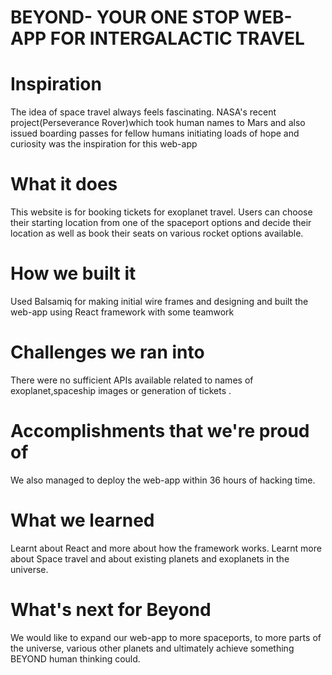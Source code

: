 # BEYOND- YOUR ONE STOP WEB-APP FOR INTERGALACTIC TRAVEL
# Inspiration
The idea of space travel always feels fascinating. NASA's recent project(Perseverance Rover)which took human names to Mars and also issued boarding passes for fellow humans initiating loads of hope and curiosity was the inspiration for this web-app
# What it does
This website is for booking tickets for exoplanet travel.
Users can choose their starting location from one of the spaceport options and decide their location as well as book their seats on various rocket options available.
# How we built it
Used Balsamiq for making initial wire frames and designing and built the web-app using React framework with some teamwork
# Challenges we ran into
There were no sufficient APIs available related to names of exoplanet,spaceship images or generation of tickets .
# Accomplishments that we're proud of
We also managed to deploy the web-app within 36 hours of hacking time.
# What we learned
Learnt about React and more about how the framework works.
Learnt more about Space travel and about existing planets and exoplanets in the universe. 
# What's next for Beyond
We would like to expand our web-app to more spaceports, to more parts of the universe, various other planets and ultimately achieve something BEYOND human thinking could.
